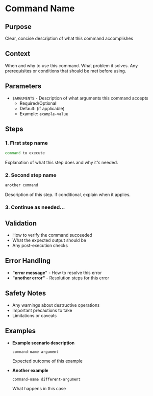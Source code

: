 # Command Name

## Purpose
Clear, concise description of what this command accomplishes

## Context
When and why to use this command. What problem it solves. Any prerequisites or conditions that should be met before using.

## Parameters
- `$ARGUMENTS` - Description of what arguments this command accepts
  - Required/Optional
  - Default: (if applicable)
  - Example: `example-value`

## Steps

### 1. First step name
```bash
command to execute
```
Explanation of what this step does and why it's needed.

### 2. Second step name
```bash
another command
```
Description of this step. If conditional, explain when it applies.

### 3. Continue as needed...

## Validation
- How to verify the command succeeded
- What the expected output should be
- Any post-execution checks

## Error Handling
- **"error message"** - How to resolve this error
- **"another error"** - Resolution steps for this error

## Safety Notes
- Any warnings about destructive operations
- Important precautions to take
- Limitations or caveats

## Examples
- **Example scenario description**
  ```
  command-name argument
  ```
  Expected outcome of this example

- **Another example**
  ```
  command-name different-argument
  ```
  What happens in this case